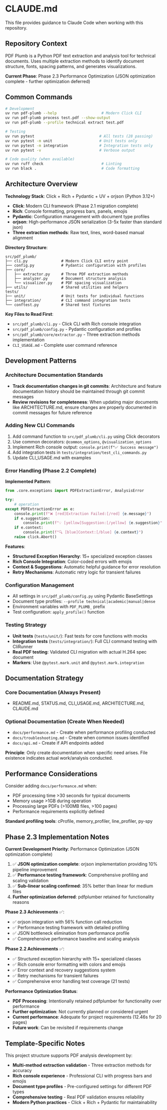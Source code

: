 # CLAUDE.md

This file provides guidance to Claude Code when working with this repository.

## Repository Context

PDF Plumb is a Python PDF text extraction and analysis tool for technical documents. Uses multiple extraction methods to identify document structure, fonts, spacing patterns, and generates visualizations.

**Current Phase**: Phase 2.3 Performance Optimization (JSON optimization complete - further optimization deferred)

## Common Commands

```bash
# Development
uv run pdf-plumb --help                    # Modern Click CLI
uv run pdf-plumb process test.pdf --show-output
uv run pdf-plumb --profile technical extract test.pdf

# Testing
uv run pytest                             # All tests (28 passing)
uv run pytest -m unit                     # Unit tests only
uv run pytest -m integration              # Integration tests only
uv run pytest -v                          # Verbose output

# Code quality (when available)
uv run ruff check                          # Linting
uv run black .                             # Code formatting
```

## Architecture Overview

**Technology Stack**: Click + Rich + Pydantic + UV + orjson (Python 3.12+)
- **Click**: Modern CLI framework (Phase 2.1 migration complete)
- **Rich**: Console formatting, progress bars, panels, emojis
- **Pydantic**: Configuration management with document type profiles
- **orjson**: High-performance JSON serialization (3-5x faster than standard json)
- **Three extraction methods**: Raw text, lines, word-based manual alignment

**Directory Structure**:
```
src/pdf_plumb/
├── cli.py               # Modern Click CLI entry point
├── config.py            # Pydantic configuration with profiles
├── core/
│   ├── extractor.py     # Three PDF extraction methods
│   ├── analyzer.py      # Document structure analysis
│   └── visualizer.py    # PDF spacing visualization
├── utils/               # Shared utilities and helpers
tests/
├── unit/                # Unit tests for individual functions
├── integration/         # CLI command integration tests
└── conftest.py          # Shared test fixtures
```

**Key Files to Read First**:
- `src/pdf_plumb/cli.py` - Click CLI with Rich console integration
- `src/pdf_plumb/config.py` - Pydantic configuration and profiles
- `src/pdf_plumb/core/extractor.py` - Three extraction methods implementation
- `CLI_USAGE.md` - Complete user command reference

## Development Patterns

### Architecture Documentation Standards
- **Track documentation changes in git commits**: Architecture and feature documentation history should be maintained through git commit messages
- **Review revisions for completeness**: When updating major documents like ARCHITECTURE.md, ensure changes are properly documented in commit messages for future reference

### Adding New CLI Commands
1. Add command function to `src/pdf_plumb/cli.py` using Click decorators
2. Use common decorators: `@common_options`, `@visualization_options`
3. Implement Rich console output: `console.print(f"✅ Success message")`
4. Add integration tests in `tests/integration/test_cli_commands.py`
5. Update CLI_USAGE.md with examples

### Error Handling (Phase 2.2 Complete)
**Implemented Pattern**:
```python
from .core.exceptions import PDFExtractionError, AnalysisError

try:
    # operation
except PDFExtractionError as e:
    console.print(f"❌ [red]Extraction Failed:[/red] {e.message}")
    if e.suggestion:
        console.print(f"💡 [yellow]Suggestion:[/yellow] {e.suggestion}")
    if e.context:
        console.print(f"🔍 [blue]Context:[/blue] {e.context}")
    raise click.Abort()
```

**Features**:
- **Structured Exception Hierarchy**: 15+ specialized exception classes
- **Rich Console Integration**: Color-coded errors with emojis
- **Context & Suggestions**: Automatic helpful guidance for error resolution
- **Retry Mechanisms**: Automatic retry logic for transient failures

### Configuration Management
- All settings in `src/pdf_plumb/config.py` using Pydantic BaseSettings
- Document type profiles: `--profile technical|academic|manual|dense`
- Environment variables with `PDF_PLUMB_` prefix
- Test configuration: `apply_profile()` function

### Testing Strategy
- **Unit tests** (`tests/unit/`): Fast tests for core functions with mocks
- **Integration tests** (`tests/integration/`): Full CLI command testing with CliRunner
- **Real PDF testing**: Validated CLI migration with actual H.264 spec document
- **Markers**: Use `@pytest.mark.unit` and `@pytest.mark.integration`

## Documentation Strategy

### Core Documentation (Always Present)
- README.md, STATUS.md, CLI_USAGE.md, ARCHITECTURE.md, CLAUDE.md

### Optional Documentation (Create When Needed)
- `docs/performance.md` - Create when performance profiling conducted
- `docs/troubleshooting.md` - Create when common issues identified
- `docs/api.md` - Create if API endpoints added

**Principle**: Only create documentation when specific need arises. File existence indicates actual work/analysis conducted.

## Performance Considerations

Consider adding `docs/performance.md` when:
- PDF processing time >30 seconds for typical documents
- Memory usage >1GB during operation  
- Processing large PDFs (>100MB files, >100 pages)
- Performance requirements explicitly defined

**Standard profiling tools**: cProfile, memory_profiler, line_profiler, py-spy

## Phase 2.3 Implementation Notes

**Current Development Priority**: Performance Optimization (JSON optimization complete)
1. ✅ **JSON optimization complete**: orjson implementation providing 10% pipeline improvement
2. ✅ **Performance testing framework**: Comprehensive profiling and scaling validation  
3. ✅ **Sub-linear scaling confirmed**: 35% better than linear for medium files
4. **Further optimization deferred**: pdfplumber retained for functionality reasons

**Phase 2.3 Achievements** ✅:
- ✅ orjson integration with 56% function call reduction  
- ✅ Performance testing framework with detailed profiling
- ✅ JSON bottleneck elimination from performance profile
- ✅ Comprehensive performance baseline and scaling analysis

**Phase 2.2 Achievements** ✅:
- ✅ Structured exception hierarchy with 15+ specialized classes
- ✅ Rich console error formatting with colors and emojis
- ✅ Error context and recovery suggestions system
- ✅ Retry mechanisms for transient failures
- ✅ Comprehensive error handling test coverage (21 tests)

**Performance Optimization Status**:
- **PDF Processing**: Intentionally retained pdfplumber for functionality over performance
- **Further optimization**: Not currently planned or considered urgent
- **Current performance**: Adequate for project requirements (12.46s for 20 pages)
- **Future work**: Can be revisited if requirements change

## Template-Specific Notes

This project structure supports PDF analysis development by:
- **Multi-method extraction validation** - Three extraction methods for accuracy
- **Rich console experience** - Professional CLI with progress bars and emojis
- **Document type profiles** - Pre-configured settings for different PDF types  
- **Comprehensive testing** - Real PDF validation ensures reliability
- **Modern Python practices** - Click + Rich + Pydantic for maintainability